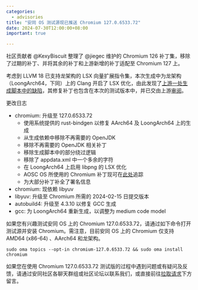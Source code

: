```yaml
---
categories:
  - advisories
title: "安同 OS 测试源现已推送 Chromium 127.0.6533.72"
date: 2024-07-30T12:00:00+08:00
important: true

---
```




社区贡献者 @KexyBiscuit 整理了 @jiegec 维护的 Chromium 126 补丁集，移除了过期的补丁、并将其余的补丁和上游新增的补丁适配至 Chromium 127 上。

考虑到 LLVM 18 已支持龙架构的 LSX 向量扩展指令集，本次生成中为龙架构（LoongArch64，下同）上的 Clang 开启了 LSX 优化，由此发现了[上游一处生成脚本中的缺陷](https://issues.chromium.org/issues/356038456)，其修复补丁也包含在本次的测试版本中，并已交由上游[审阅](https://chromium-review.googlesource.com/c/chromium/src/+/5740787)。

更改日志

- chromium: 升级至 127.0.6533.72
  - 使用系统提供的 rust-bindgen 以修复 AArch64 及 LoongArch64 上的生成
  - 从生成依赖中移除不再需要的 OpenJDK
  - 移除不再需要的 OpenJDK 相关补丁
  - 移除生成脚本中的部分绕过逻辑
  - 移除了 appdata.xml 中一个多余的字符
  - 在 LoongArch64 上启用 libpng 的 LSX 优化
  - AOSC OS 所使用的 Chromium 补丁现可在[此处](https://dev.azure.com/AOSC-Tracking/chromium/_git/chromium/commits?itemVersion=GBaosc%2Fv127.0.6533.72)追踪
  - 为大部分补丁补全了署名信息
- chromium: 现依赖 libyuv
- libyuv: 升级至 Chromium 所需的 2024-02-15 日提交版本
- autobuild4: 升级至 4.3.10 以修复 GCC 生成
- gcc: 为 LoongArch64 重新生成，以调整为 medium code model

如果您有兴趣测试安同 OS 上的 Chromium 127.0.6533.72，请通过如下命令打开测试源并安装 Chromium。需注意，目前安同 OS 上的 Chromium 仅支持 AMD64 (x86-64) 、AArch64 和龙架构。

```
sudo oma topics --opt-in chromium-127.0.6533.72 && sudo oma install chromium
```

如果您在使用 Chromium 127.0.6533.72 测试版的过程中遇到问题或有疑问及反馈，请通过安同社区各聊天群组或社区论坛以联系我们，或直接前往[拉取请求](https://github.com/AOSC-Dev/aosc-os-abbs/pull/7270)下方留言。
